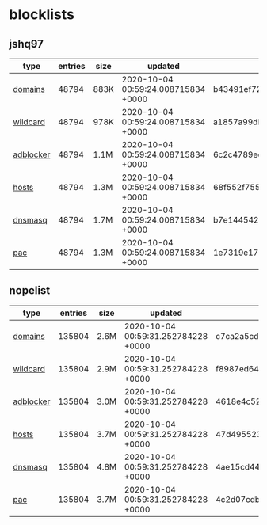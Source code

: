 # blocklists

## jshq97
|type|entries|size|updated|hash (sha1)|
|-|-|-|-|-|
|[domains](https://raw.githubusercontent.com/groveld/blocklists/lists/jshq97/domains.txt)|48794|883K|2020-10-04 00:59:24.008715834 +0000|b43491ef72ae9ee3e17ba0ae25d2c5bb63471daf|
|[wildcard](https://raw.githubusercontent.com/groveld/blocklists/lists/jshq97/wildcard.txt)|48794|978K|2020-10-04 00:59:24.008715834 +0000|a1857a99db3271161b790c05dcacab2052474e11|
|[adblocker](https://raw.githubusercontent.com/groveld/blocklists/lists/jshq97/adblocker.txt)|48794|1.1M|2020-10-04 00:59:24.008715834 +0000|6c2c4789ec731a9f3ed01a4b6ac65c5dff1c632c|
|[hosts](https://raw.githubusercontent.com/groveld/blocklists/lists/jshq97/hosts.txt)|48794|1.3M|2020-10-04 00:59:24.008715834 +0000|68f552f755321dbea3ac481d40632358cb66f1ad|
|[dnsmasq](https://raw.githubusercontent.com/groveld/blocklists/lists/jshq97/dnsmasq.txt)|48794|1.7M|2020-10-04 00:59:24.008715834 +0000|b7e144542b317a7e1226b2d20fe6e9e507fb28ec|
|[pac](https://raw.githubusercontent.com/groveld/blocklists/lists/jshq97/pac.txt)|48794|1.3M|2020-10-04 00:59:24.008715834 +0000|1e7319e173b05a9ff704020931405d0404e1b7fc|

## nopelist
|type|entries|size|updated|hash (sha1)|
|-|-|-|-|-|
|[domains](https://raw.githubusercontent.com/groveld/blocklists/lists/nopelist/domains.txt)|135804|2.6M|2020-10-04 00:59:31.252784228 +0000|c7ca2a5cd06bdc5fe4918d68245c4bcaa7b35734|
|[wildcard](https://raw.githubusercontent.com/groveld/blocklists/lists/nopelist/wildcard.txt)|135804|2.9M|2020-10-04 00:59:31.252784228 +0000|f8987ed64523e07a9408564a6f548cb5816c982a|
|[adblocker](https://raw.githubusercontent.com/groveld/blocklists/lists/nopelist/adblocker.txt)|135804|3.0M|2020-10-04 00:59:31.252784228 +0000|4618e4c528451bf3236fdfc54d7d743b52c56bc2|
|[hosts](https://raw.githubusercontent.com/groveld/blocklists/lists/nopelist/hosts.txt)|135804|3.7M|2020-10-04 00:59:31.252784228 +0000|47d4955236bd1f95744067daa91b91f1f3370dbf|
|[dnsmasq](https://raw.githubusercontent.com/groveld/blocklists/lists/nopelist/dnsmasq.txt)|135804|4.8M|2020-10-04 00:59:31.252784228 +0000|4ae15cd44aba9c4fcff672496c3f608b75cb5dae|
|[pac](https://raw.githubusercontent.com/groveld/blocklists/lists/nopelist/pac.txt)|135804|3.7M|2020-10-04 00:59:31.252784228 +0000|4c2d07cdb0921bc9801e4346f9c0de905b8e3357|
